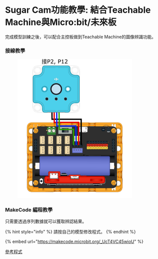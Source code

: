 # Sugar Cam功能教學: 結合Teachable Machine與Micro:bit/未來板

完成模型訓練之後，可以配合主控板做到Teachable Machine的圖像辨識功能。

### 接線教學

<figure><img src="../../../../.gitbook/assets/cam_edu_wire.png" alt="" width="375"><figcaption></figcaption></figure>

### MakeCode 編程教學

只需要透過序列數據就可以獲取辨認結果。

{% hint style="info" %}
請按自己的模型修改程式。
{% endhint %}

{% embed url="https://makecode.microbit.org/_UcT4VC45wioU" %}

[參考程式](https://makecode.microbit.org/\_cyb2qz69sA06)

